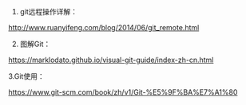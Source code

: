 1. git远程操作详解：

http://www.ruanyifeng.com/blog/2014/06/git_remote.html  

2. 图解Git：

https://marklodato.github.io/visual-git-guide/index-zh-cn.html

3.Git使用：

https://www.git-scm.com/book/zh/v1/Git-%E5%9F%BA%E7%A1%80